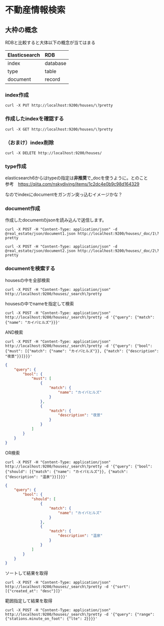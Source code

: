# 不動産情報検索

## 大枠の概念
RDBと比較すると大体以下の概念が当てはまる

|Elasticsearch|RDB|
|:--|:--|
|index|database|
|type|table|
|document|record|


### index作成
```
curl -X PUT http://localhost:9200/houses/\?pretty
```

### 作成したindexを確認する
```
curl -X GET http://localhost:9200/houses/\?pretty
```

### （おまけ）index削除
```
curl -X DELETE http://localhost:9200/houses/
```

### type作成
elasticsearch6からはtypeの指定は**非推奨**で_docを使うように。とのこと  
参考　https://qiita.com/nskydiving/items/1c2dc4e0b9c98d164329

なのでindexにdocumentをガンガン突っ込むイメージかな？


### document作成
作成したdocumentのjsonを読み込んで送信します。
```
curl -X POST -H "Content-Type: application/json" -d @real_estate/json/document1.json http://localhost:9200/houses/_doc/1\?pretty

curl -X POST -H "Content-Type: application/json" -d @real_estate/json/document2.json http://localhost:9200/houses/_doc/2\?pretty
```

### documentを検索する

housesの中を全部検索
```
curl -X POST -H "Content-Type: application/json" http://localhost:9200/houses/_search\?pretty
```

housesの中でnameを指定して検索
```
curl -X POST -H "Content-Type: application/json" http://localhost:9200/houses/_search\?pretty -d '{"query": {"match": {"name": "カイバヒルズ"}}}'
```

AND検索
```
curl -X POST -H "Content-Type: application/json" http://localhost:9200/houses/_search\?pretty -d '{"query": {"bool": {"must": [{"match": {"name": "カイバヒルズ"}}, {"match": {"description": "夜景"}}]}}}'
```

```json
{
    "query": {
        "bool": {
            "must": [
                {
                    "match": {
                        "name": "カイバヒルズ"
                    }
                },
                {
                    "match": {
                        "description": "夜景"
                    }
                }
            ]
        }
    }
}
```


OR検索
```
curl -X POST -H "Content-Type: application/json" http://localhost:9200/houses/_search\?pretty -d '{"query": {"bool": {"should": [{"match": {"name": "カイバヒルズ"}}, {"match": {"description": "温泉"}}]}}}'
```

```json
{
    "query": {
        "bool": {
            "should": [
                {
                    "match": {
                        "name": "カイバヒルズ"
                    }
                },
                {
                    "match": {
                        "description": "温泉"
                    }
                }
            ]
        }
    }
}
```


ソートして結果を取得
```
curl -X POST -H "Content-Type: application/json" http://localhost:9200/houses/_search\?pretty -d '{"sort": [{"created_at": "desc"}]}'
```

範囲指定して結果を取得
```
curl -X POST -H "Content-Type: application/json" http://localhost:9200/houses/_search\?pretty -d '{"query": {"range": {"stations.minute_on_foot": {"lte": 2}}}}'
```
